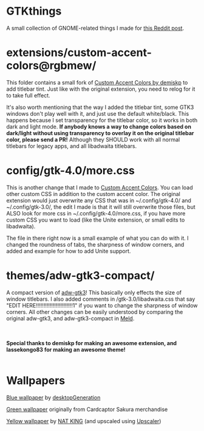 # GTKthings

A small collection of GNOME-related things I made for <a href="https://www.reddit.com/r/gnome/comments/13oic6h/i_3_gnome_but_the_one_thing_i_want_to_steal_from/">this Reddit post</a>.


# extensions/custom-accent-colors@rgbmew/
This folder contains a small fork of <a href="https://extensions.gnome.org/extension/5547/custom-accent-colors/">Custom Accent Colors by demiskp</a> to add titlebar tint. Just like with the original extension, you need to relog for it to take full effect.

It's also worth mentioning that the way I added the titlebar tint, some GTK3 windows don't play well with it, and just use the default white/black. This happens because I set transparency for the titlebar color, so it works in both dark and light mode. <b>If anybody knows a way to change colors based on dark/light without using transparency to overlay it on the original titlebar color, please send a PR!</b> Although they SHOULD work with all normal titlebars for legacy apps, and all libadwaita titlebars.

# config/gtk-4.0/more.css
This is another change that I made to <a href="https://extensions.gnome.org/extension/5547/custom-accent-colors/">Custom Accent Colors</a>. You can load other custom CSS in addition to the custom accent color. The original extension would just overwrite any CSS that was in ~/.config/gtk-4.0/ and ~/.config/gtk-3.0/, the edit I made is that it will still overwrite those files, but ALSO look for more css in ~/.config/gtk-4.0/more.css, if you have more custom CSS you want to load (like the Unite extension, or small edits to libadwaita).

The file in there right now is a small example of what you can do with it. I changed the roundness of tabs, the sharpness of window corners, and added and example for how to add Unite support.

# themes/adw-gtk3-compact/
A compact version of <a href="https://github.com/lassekongo83/adw-gtk3">adw-gtk3</a>! This basically only effects the size of window titlebars. I also added comments in /gtk-3.0/libadwaita.css that say "EDIT HERE!!!!!!!!!!!!!!!!!!!!!!!!1" if you want to change the sharpness of window corners. All other changes can be easily understood by comparing the original adw-gtk3, and adw-gtk3-compact in <a href="https://flathub.org/apps/org.gnome.meld">Meld</a>.

<br><br>
<b>Special thanks to demiskp for making an awesome extension, and lassekongo83 for making an awesome theme!</b>
<br><br>

# Wallpapers
<a href="https://www.desktopgeneration.com/static/media/corporate_classic.318e946fd50162aaf992.png">Blue wallpaper</a> by <a href="https://www.desktopgeneration.com/">desktopGeneration</a>

<a href="https://rgbmew.neocities.org/asd/747770.jpg">Green wallpaper</a> originally from Cardcaptor Sakura merchandise

<a href="https://heynatking.gumroad.com/l/nat-king-psp-wallpaper-pack-01">Yellow wallpaper</a> by <a href="https://natking.design/">NAT KING</a> (and upscaled using <a href="https://flathub.org/apps/io.gitlab.theevilskeleton.Upscaler">Upscaler</a>)
